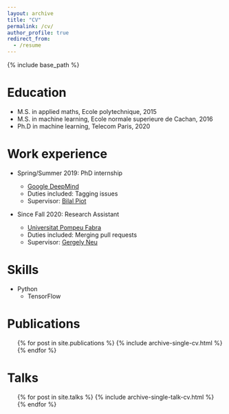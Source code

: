 ```yaml
---
layout: archive
title: "CV"
permalink: /cv/
author_profile: true
redirect_from:
  - /resume
---
```


{% include base_path %}

Education
======
* M.S. in applied maths, Ecole polytechnique, 2015
* M.S. in machine learning, Ecole normale superieure de Cachan, 2016
* Ph.D in machine learning, Telecom Paris, 2020

Work experience
======
* Spring/Summer 2019: PhD internship
  * <a href='https://deepmind.com/'>Google DeepMind</a>
  * Duties included: Tagging issues
  * Supervisor: <a href='https://pro.univ-lille.fr/bilal-piot/'>Bilal Piot</a>

* Since Fall 2020: Research Assistant
  * <a href='https://www.upf.edu/web/ai-ml/people'>Universitat Pompeu Fabra</a>
  * Duties included: Merging pull requests
  * Supervisor: <a href='http://cs.bme.hu/~gergo/'>Gergely Neu</a>

Skills
======
* Python
  * TensorFlow

Publications
======
  <ul>{% for post in site.publications %}
    {% include archive-single-cv.html %}
  {% endfor %}</ul>

Talks
======
  <ul>{% for post in site.talks %}
    {% include archive-single-talk-cv.html %}
  {% endfor %}</ul>
